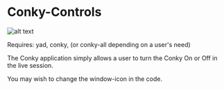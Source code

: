 # Conky-Controls

![alt text](http://miyolinux.weebly.com/uploads/1/3/7/0/13707080/screenshot-from-2018-03-06-22-23-08_orig.png)

Requires: yad, conky, (or conky-all depending on a user's need)

The Conky application simply allows a user to turn the Conky On or Off in the live session.

You may wish to change the window-icon in the code.
